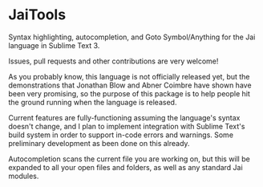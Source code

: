 # JaiTools

Syntax highlighting, autocompletion, and Goto Symbol/Anything for the Jai language in Sublime Text 3.

Issues, pull requests and other contributions are very welcome!

As you probably know, this language is not officially released yet, but the demonstrations that Jonathan Blow and Abner Coimbre have shown have been very promising, so the purpose of this package is to help people hit the ground running when the language is released.

Current features are fully-functioning assuming the language's syntax doesn't change, and I plan to implement integration with Sublime Text's build system in order to support in-code errors and warnings. Some preliminary development as been done on this already.

Autocompletion scans the current file you are working on, but this will be expanded to all your open files and folders, as well as any standard Jai modules.

